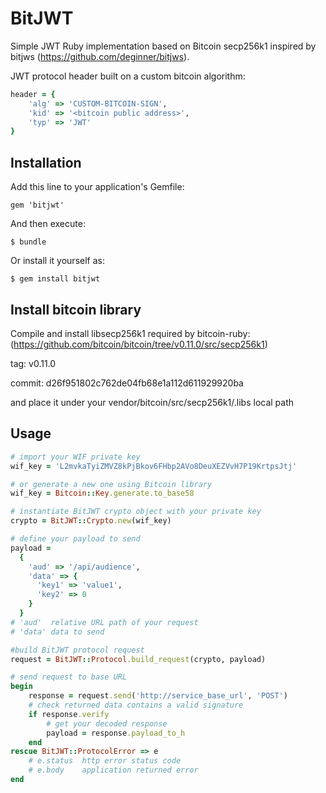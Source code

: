 # BitJWT

Simple JWT Ruby implementation based on Bitcoin secp256k1
inspired by bitjws (https://github.com/deginner/bitjws).

JWT protocol header built on a custom bitcoin algorithm:
```ruby
header = {
    'alg' => 'CUSTOM-BITCOIN-SIGN',
    'kid' => '<bitcoin public address>',
    'typ' => 'JWT'
}
```


## Installation

Add this line to your application's Gemfile:

    gem 'bitjwt'

And then execute:

    $ bundle

Or install it yourself as:

    $ gem install bitjwt

## Install bitcoin library

Compile and install libsecp256k1 required by bitcoin-ruby:
(https://github.com/bitcoin/bitcoin/tree/v0.11.0/src/secp256k1)

tag: v0.11.0

commit: d26f951802c762de04fb68e1a112d611929920ba

and place it under your vendor/bitcoin/src/secp256k1/.libs local path

## Usage

```ruby
# import your WIF private key
wif_key = 'L2mvkaTyiZMVZ8kPjBkov6FHbp2AVo8DeuXEZVvH7P19KrtpsJtj'

# or generate a new one using Bitcoin library
wif_key = Bitcoin::Key.generate.to_base58

# instantiate BitJWT crypto object with your private key
crypto = BitJWT::Crypto.new(wif_key)

# define your payload to send
payload =
  {
    'aud' => '/api/audience',
    'data' => {
      'key1' => 'value1',
      'key2' => 0
    }
  }
# 'aud'  relative URL path of your request
# 'data' data to send

#build BitJWT protocol request
request = BitJWT::Protocol.build_request(crypto, payload)

# send request to base URL
begin
    response = request.send('http://service_base_url', 'POST')
    # check returned data contains a valid signature
    if response.verify
        # get your decoded response
        payload = response.payload_to_h
    end
rescue BitJWT::ProtocolError => e
    # e.status  http error status code
    # e.body    application returned error
end
```
